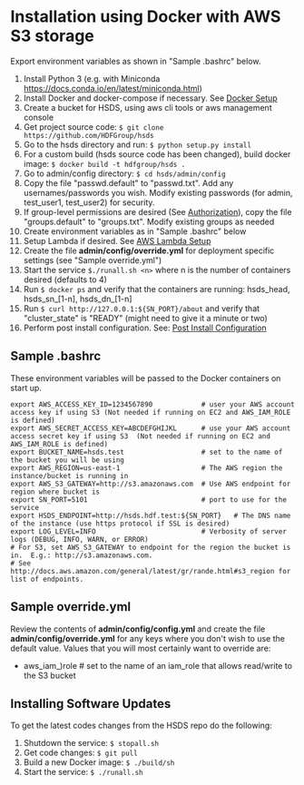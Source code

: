 Installation using Docker with AWS S3 storage
=============================================

Export environment variables as shown in "Sample .bashrc" below.

1. Install Python 3 (e.g. with Miniconda <https://docs.conda.io/en/latest/miniconda.html>)
2. Install Docker and docker-compose if necessary. See [Docker Setup](setup_docker.md) 
3. Create a bucket for HSDS, using aws cli tools or aws management console
4. Get project source code: `$ git clone https://github.com/HDFGroup/hsds`
5. Go to the hsds directory and run: `$ python setup.py install`
6. For a custom build (hsds source code has been changed), build docker image:  `$ docker build -t hdfgroup/hsds .`
7. Go to admin/config directory: `$ cd hsds/admin/config`
8. Copy the file "passwd.default" to "passwd.txt".  Add any usernames/passwords you wish.  Modify existing passwords (for admin, test_user1, test_user2) for security.
9. If group-level permissions are desired (See [Authorization](authorization.md)), copy the file "groups.default" to "groups.txt".  Modify existing groups as needed
10. Create environment variables as in "Sample .bashrc" below
11. Setup Lambda if desired.  See [AWS Lambda Setup](aws_lambda_setup.md)
12. Create the file **admin/config/override.yml** for deployment specific settings (see "Sample override.yml")
13. Start the service `$./runall.sh <n>` where n is the number of containers desired (defaults to 4)
14. Run `$ docker ps` and verify that the containers are running: hsds_head, hsds_sn_[1-n], hsds_dn_[1-n]
15. Run `$ curl http://127.0.0.1:${SN_PORT}/about` and verify that "cluster_state" is "READY" (might need to give it a minute or two)
16. Perform post install configuration.   See: [Post Install Configuration](post_install.md)


Sample .bashrc
--------------

These environment variables will be passed to the Docker containers on start up.

    export AWS_ACCESS_KEY_ID=1234567890            # user your AWS account access key if using S3 (Not needed if running on EC2 and AWS_IAM_ROLE is defined)
    export AWS_SECRET_ACCESS_KEY=ABCDEFGHIJKL      # use your AWS account access secret key if using S3  (Not needed if running on EC2 and AWS_IAM_ROLE is defined)
    export BUCKET_NAME=hsds.test                   # set to the name of the bucket you will be using
    export AWS_REGION=us-east-1                    # The AWS region the instance/bucket is running in
    export AWS_S3_GATEWAY=http://s3.amazonaws.com  # Use AWS endpoint for region where bucket is
    export SN_PORT=5101                            # port to use for the service
    export HSDS_ENDPOINT=http://hsds.hdf.test:${SN_PORT}   # The DNS name of the instance (use https protocol if SSL is desired)
    export LOG_LEVEL=INFO                          # Verbosity of server logs (DEBUG, INFO, WARN, or ERROR)
    # For S3, set AWS_S3_GATEWAY to endpoint for the region the bucket is in.  E.g.: http://s3.amazonaws.com.
    # See http://docs.aws.amazon.com/general/latest/gr/rande.html#s3_region for list of endpoints.

Sample override.yml
-------------------

Review the contents of **admin/config/config.yml** and create the file **admin/config/override.yml** for any keys where you don't 
wish to use the default value.  Values that you will most certainly want to override are:

* aws_iam_)role # set to the name of an iam_role that allows read/write to the S3 bucket


Installing Software Updates
---------------------------

To get the latest codes changes from the HSDS repo do the following:

1. Shutdown the service: `$ stopall.sh`
2. Get code changes: `$ git pull`
3. Build a new Docker image: `$ ./build/sh`
4. Start the service: `$ ./runall.sh`

